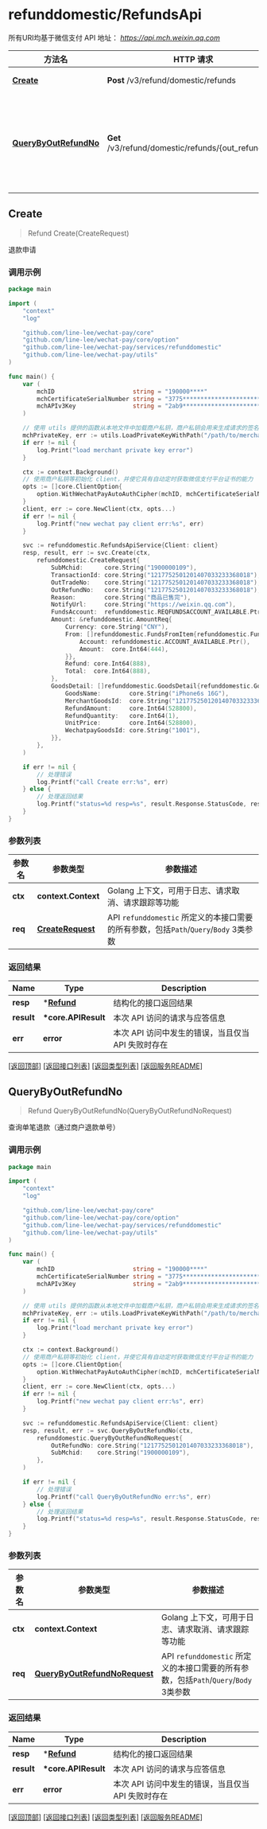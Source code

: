 # refunddomestic/RefundsApi

所有URI均基于微信支付 API 地址： *https://api.mch.weixin.qq.com*

方法名 | HTTP 请求 | 描述
------------- | ------------- | -------------
[**Create**](#create) | **Post** /v3/refund/domestic/refunds | 退款申请
[**QueryByOutRefundNo**](#querybyoutrefundno) | **Get** /v3/refund/domestic/refunds/{out_refund_no} | 查询单笔退款（通过商户退款单号）



## Create

> Refund Create(CreateRequest)

退款申请



### 调用示例

```go
package main

import (
	"context"
	"log"

	"github.com/line-lee/wechat-pay/core"
	"github.com/line-lee/wechat-pay/core/option"
	"github.com/line-lee/wechat-pay/services/refunddomestic"
	"github.com/line-lee/wechat-pay/utils"
)

func main() {
	var (
		mchID                      string = "190000****"                               // 商户号
		mchCertificateSerialNumber string = "3775************************************" // 商户证书序列号
		mchAPIv3Key                string = "2ab9****************************"         // 商户APIv3密钥
	)

	// 使用 utils 提供的函数从本地文件中加载商户私钥，商户私钥会用来生成请求的签名
	mchPrivateKey, err := utils.LoadPrivateKeyWithPath("/path/to/merchant/apiclient_key.pem")
	if err != nil {
		log.Print("load merchant private key error")
	}

	ctx := context.Background()
	// 使用商户私钥等初始化 client，并使它具有自动定时获取微信支付平台证书的能力
	opts := []core.ClientOption{
		option.WithWechatPayAutoAuthCipher(mchID, mchCertificateSerialNumber, mchPrivateKey, mchAPIv3Key),
	}
	client, err := core.NewClient(ctx, opts...)
	if err != nil {
		log.Printf("new wechat pay client err:%s", err)
	}

	svc := refunddomestic.RefundsApiService{Client: client}
	resp, result, err := svc.Create(ctx,
		refunddomestic.CreateRequest{
			SubMchid:      core.String("1900000109"),
			TransactionId: core.String("1217752501201407033233368018"),
			OutTradeNo:    core.String("1217752501201407033233368018"),
			OutRefundNo:   core.String("1217752501201407033233368018"),
			Reason:        core.String("商品已售完"),
			NotifyUrl:     core.String("https://weixin.qq.com"),
			FundsAccount:  refunddomestic.REQFUNDSACCOUNT_AVAILABLE.Ptr(),
			Amount: &refunddomestic.AmountReq{
				Currency: core.String("CNY"),
				From: []refunddomestic.FundsFromItem{refunddomestic.FundsFromItem{
					Account: refunddomestic.ACCOUNT_AVAILABLE.Ptr(),
					Amount:  core.Int64(444),
				}},
				Refund: core.Int64(888),
				Total:  core.Int64(888),
			},
			GoodsDetail: []refunddomestic.GoodsDetail{refunddomestic.GoodsDetail{
				GoodsName:        core.String("iPhone6s 16G"),
				MerchantGoodsId:  core.String("1217752501201407033233368018"),
				RefundAmount:     core.Int64(528800),
				RefundQuantity:   core.Int64(1),
				UnitPrice:        core.Int64(528800),
				WechatpayGoodsId: core.String("1001"),
			}},
		},
	)

	if err != nil {
		// 处理错误
		log.Printf("call Create err:%s", err)
	} else {
		// 处理返回结果
		log.Printf("status=%d resp=%s", result.Response.StatusCode, resp)
	}
}
```

### 参数列表
参数名 | 参数类型 | 参数描述
------------- | ------------- | -------------
**ctx** | **context.Context** | Golang 上下文，可用于日志、请求取消、请求跟踪等功能|
**req** | [**CreateRequest**](CreateRequest.md) | API `refunddomestic` 所定义的本接口需要的所有参数，包括`Path`/`Query`/`Body` 3类参数|

### 返回结果
Name | Type | Description
------------- | ------------- | -------------
**resp** | \*[**Refund**](Refund.md) | 结构化的接口返回结果
**result** | **\*core.APIResult** | 本次 API 访问的请求与应答信息
**err** | **error** | 本次 API 访问中发生的错误，当且仅当 API 失败时存在

[\[返回顶部\]](#refunddomesticrefundsapi)
[\[返回接口列表\]](README.md#接口列表)
[\[返回类型列表\]](README.md#类型列表)
[\[返回服务README\]](README.md)


## QueryByOutRefundNo

> Refund QueryByOutRefundNo(QueryByOutRefundNoRequest)

查询单笔退款（通过商户退款单号）



### 调用示例

```go
package main

import (
	"context"
	"log"

	"github.com/line-lee/wechat-pay/core"
	"github.com/line-lee/wechat-pay/core/option"
	"github.com/line-lee/wechat-pay/services/refunddomestic"
	"github.com/line-lee/wechat-pay/utils"
)

func main() {
	var (
		mchID                      string = "190000****"                               // 商户号
		mchCertificateSerialNumber string = "3775************************************" // 商户证书序列号
		mchAPIv3Key                string = "2ab9****************************"         // 商户APIv3密钥
	)

	// 使用 utils 提供的函数从本地文件中加载商户私钥，商户私钥会用来生成请求的签名
	mchPrivateKey, err := utils.LoadPrivateKeyWithPath("/path/to/merchant/apiclient_key.pem")
	if err != nil {
		log.Print("load merchant private key error")
	}

	ctx := context.Background()
	// 使用商户私钥等初始化 client，并使它具有自动定时获取微信支付平台证书的能力
	opts := []core.ClientOption{
		option.WithWechatPayAutoAuthCipher(mchID, mchCertificateSerialNumber, mchPrivateKey, mchAPIv3Key),
	}
	client, err := core.NewClient(ctx, opts...)
	if err != nil {
		log.Printf("new wechat pay client err:%s", err)
	}

	svc := refunddomestic.RefundsApiService{Client: client}
	resp, result, err := svc.QueryByOutRefundNo(ctx,
		refunddomestic.QueryByOutRefundNoRequest{
			OutRefundNo: core.String("1217752501201407033233368018"),
			SubMchid:    core.String("1900000109"),
		},
	)

	if err != nil {
		// 处理错误
		log.Printf("call QueryByOutRefundNo err:%s", err)
	} else {
		// 处理返回结果
		log.Printf("status=%d resp=%s", result.Response.StatusCode, resp)
	}
}
```

### 参数列表
参数名 | 参数类型 | 参数描述
------------- | ------------- | -------------
**ctx** | **context.Context** | Golang 上下文，可用于日志、请求取消、请求跟踪等功能|
**req** | [**QueryByOutRefundNoRequest**](QueryByOutRefundNoRequest.md) | API `refunddomestic` 所定义的本接口需要的所有参数，包括`Path`/`Query`/`Body` 3类参数|

### 返回结果
Name | Type | Description
------------- | ------------- | -------------
**resp** | \*[**Refund**](Refund.md) | 结构化的接口返回结果
**result** | **\*core.APIResult** | 本次 API 访问的请求与应答信息
**err** | **error** | 本次 API 访问中发生的错误，当且仅当 API 失败时存在

[\[返回顶部\]](#refunddomesticrefundsapi)
[\[返回接口列表\]](README.md#接口列表)
[\[返回类型列表\]](README.md#类型列表)
[\[返回服务README\]](README.md)

